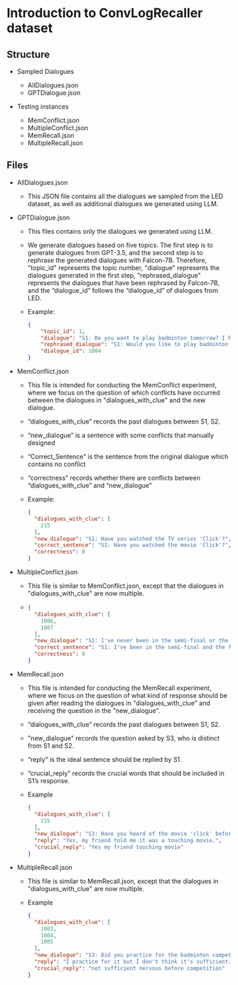 # Introduction to ConvLogRecaller dataset
## Structure

- Sampled Dialogues
  - AllDialogues.json
  - GPTDialogue.json

- Testing instances
  - MemConflict.json
  - MultipleConflict.json
  - MemRecall.json
  - MultipleRecall.json

## Files

- AllDialogues.json
    - This JSON file contains all the dialogues we sampled from the LED dataset, as well as additional dialogues we generated using LLM.
    
- GPTDialogue.json
    
    - This files contains only the dialogues we generated using LLM.
    
    - We generate dialogues based on five topics. The first step is to generate dialogues from GPT-3.5, and the second step is to rephrase the generated dialogues with Falcon-7B. Therefore, "topic_id" represents the topic number, "dialogue" represents the dialogues generated in the first step, "rephrased_dialogue" represents the dialogues that have been rephrased by Falcon-7B, and the “dialogue_id” follows the “dialogue_id” of dialogues from LED.
    
    - Example:
    
        ```json
        {
            "topic_id": 1,
            "dialogue": "S1: Do you want to play badminton tomorrow? I have a competition next Saturday. I need to practice for that.\nS2: Wow! That's nice. Tomorrow will be ok. How about at 5 p.m.\nS1: Ok! See you on the court!\nS2: Nice!",
            "rephrased_dialogue": "S1: Would you like to play badminton tomorrow? I have a competition next Saturday.\nS2: Wow! That's great. Tomorrow will be better. How about at 5 p.m.?\nS1: Certainly! I look forward to seeing you on the court.\nS2: Me too!",
            "dialogue_id": 1004
        }
        ```
    
        
- MemConflict.json

  - This file is intended for conducting the MemConflict experiment, where we focus on the question of which conflicts have occurred between the dialogues in "dialogues_with_clue" and the new dialogue.

  - “dialogues_with_clue” records the past dialogues between S1, S2.

  - “new_dialogue” is a sentence with some conflicts that manually designed

  - “Correct_Sentence” is the sentence from the original dialogue which contains no conflict 

  - “correctness” records whether there are conflicts between “dialogues_with_clue” and “new_dialogue”

  - Example:

    ```json
    {
      "dialogues_with_clue": [
        215
      ],
      "new_dialogue": "S1: Have you watched the TV series 'Click'?",
      "correct_sentence": "S1: Have you watched the movie 'Click'?",
      "correctness": 0
    }
    ```

- MultipleConflict.json

  - This file is similar to MemConflict.json, except that the dialogues in "dialogues_with_clue" are now multiple.

  - ```json
    {
      "dialogues_with_clue": [
        1006,
        1007
      ],
      "new_dialogue": "S1: I've never been in the semi-final or the final game of any badminton tournament before.",
      "correct_sentence": "S1: I've been in the semi-final and the final game of the badminton tournament last time, and finally I got the championship.",
      "correctness": 0
    }
    ```

- MemRecall.json

  - This file is intended for conducting the MemRecall experiment, where we focus on the question of what kind of response should be given after reading the dialogues in "dialogues_with_clue" and receiving the question in the "new_dialogue".

  - “dialogues_with_clue” records the past dialogues between S1, S2.

  - "new_dialogue" records the question asked by S3, who is distinct from S1 and S2.

  - “reply” is the ideal sentence should be replied by S1.

  - “crucial_reply” records the crucial words that should be included in S1’s response.

  - Example 

    ```json
    {
      "dialogues_with_clue": [
        215
      ],
      "new_dialogue": "S3: Have you heard of the movie 'click' before?\nS1:",
      "reply": "Yes, my friend told me it was a touching movie.",
      "crucial_reply": "Yes my friend touching movie"
    }
    ```

- MultipleRecall.json

  - This file is similar to MemRecall.json, except that the dialogues in "dialogues_with_clue" are now multiple.

  - Example 

    ```json
    {
      "dialogues_with_clue": [
        1003,
        1004,
        1005
      ],
      "new_dialogue": "S3: Did you practice for the badminton competition held last time on Saturday? Did you think you prepare for the competition well?\nS1:",
      "reply": "I practice for it but I don't think it's sufficient. So I got nervous before the competition.",
      "crucial_reply": "not sufficient nervous before competition"
    }
    ```
